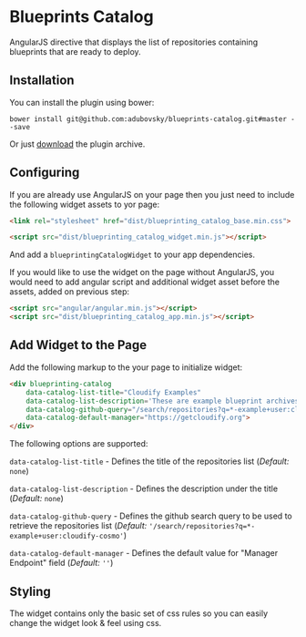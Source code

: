 # Blueprints Catalog

AngularJS directive that displays the list of repositories containing blueprints that are ready to deploy.

## Installation

You can install the plugin using bower:

```shell
bower install git@github.com:adubovsky/blueprints-catalog.git#master --save
```

Or just [download](https://github.com/adubovsky/blueprints-catalog/archive/master.zip) the plugin archive.

## Configuring

If you are already use AngularJS on your page then you just need to include the following widget assets to yor page:
```html
<link rel="stylesheet" href="dist/blueprinting_catalog_base.min.css">

<script src="dist/blueprinting_catalog_widget.min.js"></script>
```
And add a `blueprintingCatalogWidget` to your app dependencies.

If you would like to use the widget on the page without AngularJS, you would need to add angular script and additional widget asset before the assets, added on previous step:
```html
<script src="angular/angular.min.js"></script>
<script src="dist/blueprinting_catalog_app.min.js"></script>
```

## Add Widget to the Page

Add the following markup to the your page to initialize widget:
```html
<div blueprinting-catalog
    data-catalog-list-title="Cloudify Examples"
    data-catalog-list-description='These are example blueprint archives that are ready to deploy. Click on "Upload to Manager" to publish to an existing manager and create a deployment now, or you can download and customize to your needs. Click on the "Source" to see the source at GitHub. Click on the name of the blueprint for more information about what it does.'
    data-catalog-github-query="/search/repositories?q=*-example+user:cloudify-cosmo"
    data-catalog-default-manager="https://getcloudify.org">
</div>
```
The following options are supported:

`data-catalog-list-title` - Defines the title of the repositories list (_Default:_ `none`)

`data-catalog-list-description` - Defines the description under the title (_Default:_ `none`)

`data-catalog-github-query` - Defines the github search query to be used to retrieve the repositories list (_Default:_ `'/search/repositories?q=*-example+user:cloudify-cosmo'`)

`data-catalog-default-manager` - Defines the default value for "Manager Endpoint" field (_Default:_ `''`)

## Styling

The widget contains only the basic set of css rules so you can easily change the widget look & feel using css.
